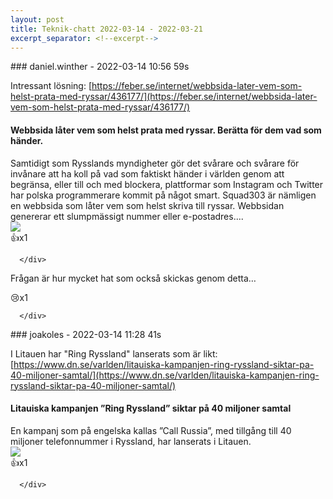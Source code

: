 ```yaml
---
layout: post
title: Teknik-chatt 2022-03-14 - 2022-03-21
excerpt_separator: <!--excerpt-->
---
```

<section class="message" markdown="1">
### daniel.winther - 2022-03-14 10:56 59s

Intressant lösning: [https://feber.se/internet/webbsida-later-vem-som-helst-prata-med-ryssar/436177/](https://feber.se/internet/webbsida-later-vem-som-helst-prata-med-ryssar/436177/)

<div class="attachment"><h4>Webbsida låter vem som helst prata med ryssar. Berätta för dem vad som händer.</h4><div class="text">Samtidigt som Rysslands myndigheter gör det svårare och svårare för invånare att ha koll på vad som faktiskt händer i världen genom att begränsa, eller till och med blockera, plattformar som Instagram och Twitter har polska programmerare kommit på något smart. Squad303 är nämligen en webbsida som låter vem som helst skriva till ryssar. Webbsidan genererar ett slumpmässigt nummer eller e-postadres....</div>
<a href="https://feber.se/internet/webbsida-later-vem-som-helst-prata-med-ryssar/436177/"><img src="https://static.feber.se/article_images/53/17/21/531721.jpg" fallback="Webbsida låter vem som helst prata med ryssar. Berätta för dem vad som händer."/></a></div>
    
<div class="reactionsDiv">
<div class="reactionDiv">
<span title="mikael.goransson reacted this way." class="reactionSpan">
👍x1</span>
</div>
     
      </div>
    
Frågan är hur mycket hat som också skickas genom detta…
<div class="reactionsDiv">
<div class="reactionDiv">
<span title="mikael.goransson reacted this way." class="reactionSpan">
😢x1</span>
</div>
     
      </div>
    
</section>
<section class="message" markdown="1">
### joakoles - 2022-03-14 11:28 41s

I Litauen har "Ring Ryssland" lanserats som är likt: [https://www.dn.se/varlden/litauiska-kampanjen-ring-ryssland-siktar-pa-40-miljoner-samtal/](https://www.dn.se/varlden/litauiska-kampanjen-ring-ryssland-siktar-pa-40-miljoner-samtal/)

<div class="attachment"><h4>Litauiska kampanjen ”Ring Ryssland” siktar på 40 miljoner samtal</h4><div class="text">En kampanj som på engelska kallas ”Call Russia”, med tillgång till 40 miljoner telefonnummer i Ryssland, har lanserats i Litauen.</div>
<a href="https://www.dn.se/varlden/litauiska-kampanjen-ring-ryssland-siktar-pa-40-miljoner-samtal/"><img src="https://cached-images.bonnier.news/swift/bilder/mly/5af47aab-49d4-48cc-953d-b559e4109bf8.jpeg?interpolation=lanczos-none&fit=around%7C1024:576&crop=1024:h;center,top&output-quality=80" fallback="Litauiska kampanjen ”Ring Ryssland” siktar på 40 miljoner samtal"/></a></div>
    
<div class="reactionsDiv">
<div class="reactionDiv">
<span title="mikael.goransson reacted this way." class="reactionSpan">
👍x1</span>
</div>
     
      </div>
    

<!--excerpt-->
</section>